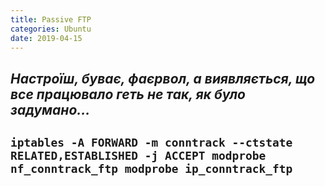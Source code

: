 ```yaml
---
title: Passive FTP
categories: Ubuntu
date: 2019-04-15
---
```


_Настроїш, буває, фаєрвол, а виявляється, що все працювало геть не так, як було задумано..._
-----
`iptables -A FORWARD -m conntrack --ctstate RELATED,ESTABLISHED -j ACCEPT
modprobe nf_conntrack_ftp
modprobe ip_conntrack_ftp`
-----